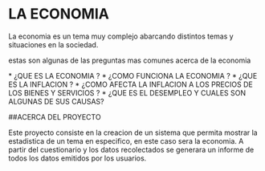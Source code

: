 # LA ECONOMIA
<p>
La economia es un tema  muy complejo abarcando distintos temas y situaciones en la sociedad.
</p>
<p>
estas son algunas de las preguntas mas comunes acerca de la economia
</p>
* ¿QUE ES LA ECONOMIA ?
* ¿COMO FUNCIONA LA ECONOMIA ?
* ¿QUE ES LA INFLACION ?
* ¿COMO AFECTA LA INFLACION A LOS PRECIOS DE LOS BIENES Y SERVICIOS ?
* ¿QUE ES EL DESEMPLEO Y CUALES SON ALGUNAS DE SUS CAUSAS?


##ACERCA DEL PROYECTO

<P>
Este proyecto consiste en la creacion de un sistema que permita mostrar la estadistica de un tema en especifico, en este caso sera la economia.
A partir del cuestionario y los datos recolectados se generara un informe de todos los datos emitidos por los usuarios.
</P>
